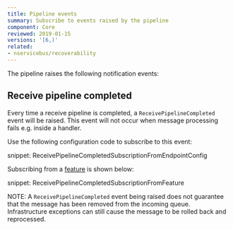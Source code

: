 ```yaml
---
title: Pipeline events
summary: Subscribe to events raised by the pipeline
component: Core
reviewed: 2019-01-15
versions: '[6,)'
related: 
- nservicebus/recoverability
---
```


The pipeline raises the following notification events:


## Receive pipeline completed

Every time a receive pipeline is completed, a `ReceivePipelineCompleted` event will be raised. This event will not occur when message processing fails e.g. inside a handler.

Use the following configuration code to subscribe to this event:

snippet: ReceivePipelineCompletedSubscriptionFromEndpointConfig

Subscribing from a [feature](/nservicebus/pipeline/features.md) is shown below:

snippet: ReceivePipelineCompletedSubscriptionFromFeature

NOTE: A `ReceivePipelineCompleted` event being raised does not guarantee that the message has been removed from the incoming queue. Infrastructure exceptions can still cause the message to be rolled back and reprocessed.